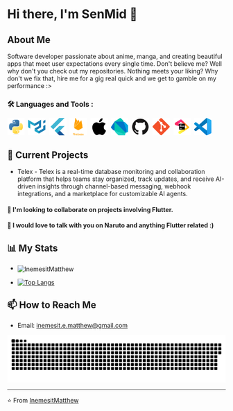 # Hi there, I'm SenMid 👋

## About Me

Software developer passionate about anime, manga, and creating beautiful apps that meet user expectations every single time. Don't believe me? Well why don't you check out my repositories. Nothing meets your liking? Why don't we fix that, hire me for a gig real quick and we get to gamble on my performance :>

### :hammer_and_wrench: Languages and Tools :

<div>
  <img src="https://github.com/devicons/devicon/blob/master/icons/python/python-original.svg" title="Python" alt="Python" width="40" height="40"/>&nbsp;
  <img src="https://github.com/devicons/devicon/blob/master/icons/materialui/materialui-original.svg" title="Material UI" alt="Material UI" width="40" height="40"/>&nbsp;
  <img src="https://github.com/devicons/devicon/blob/master/icons/flutter/flutter-original.svg" title="Flutter" alt="Flutter" width="40" height="40"/>&nbsp;  
  <img src="https://github.com/devicons/devicon/blob/master/icons/firebase/firebase-plain-wordmark.svg" title="Firebase" alt="Firebase" width="40" height="40"/>&nbsp;
  <img src="https://github.com/devicons/devicon/blob/master/icons/apple/apple-original.svg" title="Apple" alt="apple" width="40" height="40"/>&nbsp;
 <img src="https://github.com/devicons/devicon/blob/master/icons/dart/dart-original.svg" title="Dart" alt="Dart" width="40" height="40"/>&nbsp;
 <img src="https://github.com/devicons/devicon/blob/master/icons/github/github-original.svg" title="Github" alt="Github" width="40" height="40"/>&nbsp;
 <img src="https://github.com/devicons/devicon/blob/master/icons/git/git-original.svg" title="Git" alt="Git" width="40" height="40"/>&nbsp;
  <img src="https://github.com/devicons/devicon/blob/master/icons/jetbrains/jetbrains-original.svg" title="JetBrains" alt="JetBrains" width="40" height="40"/>&nbsp;
  <img src="https://github.com/devicons/devicon/blob/master/icons/vscode/vscode-original.svg" title="VSCode" alt="VSCode" width="40" height="40"/>&nbsp; 
</div>

## 🔭 Current Projects

- Telex - Telex is a real-time database monitoring and collaboration platform that helps teams stay organized, track updates, and receive AI-driven insights through channel-based messaging, webhook integrations, and a marketplace for customizable AI agents.

#### 👯 I'm looking to collaborate on projects involving Flutter.

#### 💬 I would love to talk with you on Naruto and anything Flutter related :)

## 📊 My Stats

- <p><img align="center" src="https://github-readme-streak-stats.herokuapp.com/?user=InemesitMatthew&" alt="InemesitMatthew" /></p>
- [![Top Langs](https://github-readme-stats.vercel.app/api/top-langs/?username=InemesitMatthew&layout=compact&theme=vision-friendly-dark)](https://github.com/anuraghazra/github-readme-stats)

## 📫 How to Reach Me

- Email: inemesit.e.matthew@gmail.com

<p align="center">
 <img width="1000" src="github-snake.svg" alt="snake"/>
</p>

---

⭐️ From [InemesitMatthew](https://github.com/InemesitMatthew)
